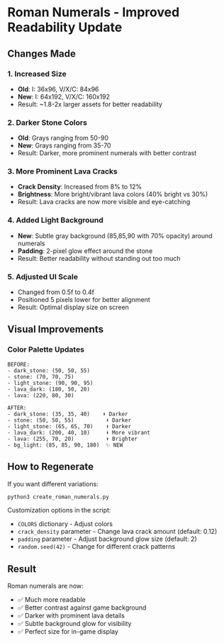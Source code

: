 # Roman Numerals - Improved Readability Update

## Changes Made

### 1. **Increased Size**
- **Old**: I: 36x96, V/X/C: 84x96
- **New**: I: 64x192, V/X/C: 160x192
- Result: ~1.8-2x larger assets for better readability

### 2. **Darker Stone Colors**
- **Old**: Grays ranging from 50-90
- **New**: Grays ranging from 35-70
- Result: Darker, more prominent numerals with better contrast

### 3. **More Prominent Lava Cracks**
- **Crack Density**: Increased from 8% to 12%
- **Brightness**: More bright/vibrant lava colors (40% bright vs 30%)
- Result: Lava cracks are now more visible and eye-catching

### 4. **Added Light Background**
- **New**: Subtle gray background (85,85,90 with 70% opacity) around numerals
- **Padding**: 2-pixel glow effect around the stone
- Result: Better readability without standing out too much

### 5. **Adjusted UI Scale**
- Changed from 0.5f to 0.4f
- Positioned 5 pixels lower for better alignment
- Result: Optimal display size on screen

## Visual Improvements

### Color Palette Updates
```
BEFORE:
- dark_stone: (50, 50, 55)
- stone: (70, 70, 75)
- light_stone: (90, 90, 95)
- lava_dark: (180, 50, 20)
- lava: (220, 80, 30)

AFTER:
- dark_stone: (35, 35, 40)    ⬇ Darker
- stone: (50, 50, 55)          ⬇ Darker
- light_stone: (65, 65, 70)    ⬇ Darker
- lava_dark: (200, 40, 10)     ⬆ More vibrant
- lava: (255, 70, 20)          ⬆ Brighter
- bg_light: (85, 85, 90, 180)  ✨ NEW
```

## How to Regenerate

If you want different variations:
```bash
python3 create_roman_numerals.py
```

Customization options in the script:
- `COLORS` dictionary - Adjust colors
- `crack_density` parameter - Change lava crack amount (default: 0.12)
- `padding` parameter - Adjust background glow size (default: 2)
- `random.seed(42)` - Change for different crack patterns

## Result

Roman numerals are now:
- ✅ Much more readable
- ✅ Better contrast against game background
- ✅ Darker with prominent lava details
- ✅ Subtle background glow for visibility
- ✅ Perfect size for in-game display

